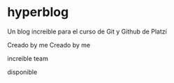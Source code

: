 # hyperblog
Un blog increible para el curso de Git y Github de Platzi

Creado by me
Creado by me


increible team

disponible
